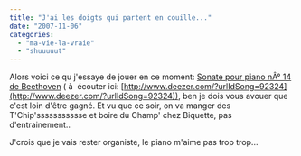 ```yaml
---
title: "J'ai les doigts qui partent en couille..."
date: "2007-11-06"
categories: 
  - "ma-vie-la-vraie"
  - "shuuuuut"
---
```


Alors voici ce qu j'essaye de jouer en ce moment: [Sonate pour piano nÂ° 14 de Beethoven](http://fr.wikipedia.org/wiki/Sonate_pour_piano_n%C2%B0_14_de_Beethoven) ( à  écouter ici: [http://www.deezer.com/?urlIdSong=92324](http://www.deezer.com/?urlIdSong=92324)), ben je dois vous avouer que c'est loin d'être gagné. Et vu que ce soir, on va manger des T'Chip'ssssssssssse et boire du Champ' chez Biquette, pas d'entrainement..

J'crois que je vais rester organiste, le piano m'aime pas trop trop...

